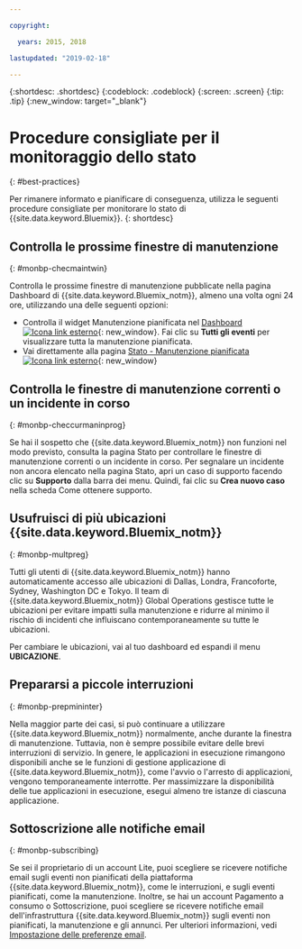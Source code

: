 ```yaml
---

copyright:

  years: 2015, 2018

lastupdated: "2019-02-18"

---
```


{:shortdesc: .shortdesc}
{:codeblock: .codeblock}
{:screen: .screen}
{:tip: .tip}
{:new_window: target="_blank"}

# Procedure consigliate per il monitoraggio dello stato
{: #best-practices}

Per rimanere informato e pianificare di conseguenza, utilizza le seguenti procedure consigliate per monitorare lo stato di {{site.data.keyword.Bluemix}}.
{: shortdesc}

## Controlla le prossime finestre di manutenzione
{: #monbp-checmaintwin}

Controlla le prossime finestre di manutenzione pubblicate nella pagina Dashboard di {{site.data.keyword.Bluemix_notm}}, almeno una volta ogni 24 ore, utilizzando una delle seguenti opzioni:
* Controlla il widget Manutenzione pianificata nel [Dashboard ![Icona link esterno](../icons/launch-glyph.svg "Icona link esterno")](https://cloud.ibm.com){: new_window}. Fai clic su **Tutti gli eventi** per visualizzare tutta la manutenzione pianificata.
* Vai direttamente alla pagina [Stato - Manutenzione pianificata ![Icona link esterno](../icons/launch-glyph.svg "Icona link esterno")](https://cloud.ibm.com/status?selected=maintenance){: new_window}

## Controlla le finestre di manutenzione correnti o un incidente in corso
{: #monbp-checcurmaninprog}

Se hai il sospetto che {{site.data.keyword.Bluemix_notm}} non funzioni nel modo previsto, consulta la pagina Stato per controllare le finestre di manutenzione correnti o un incidente in corso. Per segnalare un incidente non ancora elencato nella pagina Stato, apri un caso di supporto facendo clic su **Supporto** dalla barra dei menu. Quindi, fai clic su **Crea nuovo caso** nella scheda Come ottenere supporto.

## Usufruisci di più ubicazioni {{site.data.keyword.Bluemix_notm}}
{: #monbp-multpreg}

Tutti gli utenti di {{site.data.keyword.Bluemix_notm}} hanno automaticamente accesso alle ubicazioni di Dallas, Londra, Francoforte, Sydney, Washington DC e Tokyo. Il team di {{site.data.keyword.Bluemix_notm}} Global Operations gestisce tutte le ubicazioni per evitare impatti sulla manutenzione e ridurre al minimo il rischio di incidenti che influiscano contemporaneamente su tutte le ubicazioni.

Per cambiare le ubicazioni, vai al tuo dashboard ed espandi il menu **UBICAZIONE**.

## Prepararsi a piccole interruzioni
{: #monbp-prepmininter}

Nella maggior parte dei casi, si può continuare a utilizzare {{site.data.keyword.Bluemix_notm}}
normalmente, anche durante la finestra di manutenzione. Tuttavia, non è sempre possibile evitare delle brevi interruzioni di servizio. In genere, le applicazioni in esecuzione rimangono disponibili anche se le funzioni
di gestione applicazione di {{site.data.keyword.Bluemix_notm}},
come l'avvio o l'arresto di applicazioni, vengono temporaneamente interrotte. Per
massimizzare la disponibilità delle tue applicazioni in esecuzione, esegui almeno
tre istanze di ciascuna applicazione.

## Sottoscrizione alle notifiche email
{: #monbp-subscribing}

Se sei il proprietario di un account Lite, puoi scegliere se ricevere notifiche email sugli eventi non pianificati della piattaforma {{site.data.keyword.Bluemix_notm}}, come le interruzioni, e sugli eventi pianificati, come la manutenzione. Inoltre, se hai un account Pagamento a consumo o Sottoscrizione, puoi scegliere se ricevere notifiche email dell'infrastruttura {{site.data.keyword.Bluemix_notm}} sugli eventi non pianificati, la manutenzione e gli annunci. Per ulteriori informazioni, vedi [Impostazione delle preferenze email](/docs/account?topic=account-account_setup#account_setup).



